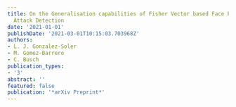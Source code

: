 ```yaml
---
title: On the Generalisation capabilities of Fisher Vector based Face Presentation
  Attack Detection
date: '2021-01-01'
publishDate: '2021-03-01T10:15:03.703968Z'
authors:
- L. J. Gonzalez-Soler
- M. Gomez-Barrero
- C. Busch
publication_types:
- '3'
abstract: ''
featured: false
publication: '*arXiv Preprint*'
---
```


